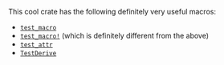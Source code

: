 This cool crate has the following definitely very useful macros:

* [`test_macro`][__link0]
* [`test_macro!`][__link1] (which is definitely different from the above)
* [`test_attr`][__link2]
* [`TestDerive`][__link3]

 [__link0]: https://doc.rust-lang.org/stable/proc_macro/macro.test_macro.html
 [__link1]: https://doc.rust-lang.org/stable/proc_macro/macro.test_macro.html
 [__link2]: https://doc.rust-lang.org/stable/proc_macro/attr.test_attr.html
 [__link3]: https://doc.rust-lang.org/stable/proc_macro/derive.TestDerive.html
